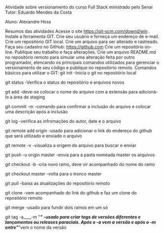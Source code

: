 Atividade sobre versionamento do curso Full Stack ministrado pelo Senai
Tutor: Eduardo Mendes da Costa

Aluno: Alexandre Hoss

Resumos das atividades
Acesse o site https://git-scm.com/downd/win .
Instale a ferramenta GIT.
Crie seu usuário e forneça um endereço de e-mail.
Crie um repositório GIT local.
Crie um arquivo para ser alterado e rastreado.
Faça seu cadastro no GitHub: https://github.com
Crie um repositório on-line.
Publique seu trabalho e faça alterações.
Crie um arquivo README.md no repositório remoto para simular uma alteração feita por outro programador, elencando os principais comandos utilizados para gerenciar o versionamento de seu código e publique no repositório remoto.
Comandos básicos para utilizar o GIT:
git init -Inicia o git no repositório local

git status -Verifica o status do repositório e arquivos novos

git add -deve-se colocar o nome do arquivo com a extensão para adicioná-lo a área de staging

git commit -m -comando para confirmar a inclusão do arquivo e colocar uma descrição após a inclusão

git log -verifica as infromações do autor, date e o arquivo

git remote add origin -usado para adicionar o link do endereço do github que será utilizado e enviado o arquivo

git remote -v -visualiza a origem do arquivo para buscar e enviar

git push -u origin master -envia para a pasta nomeada master os arquivos

git checkout -b -cria novo ramo, deve vir acompanhado do nome do ramo

git checkout master -volta para o tronco master

git pull -baixa as atualizações do repositório remoto

git clone -vem acompanhado do link do github e faz um clone do repositório remoto

git merge -usado para fundir dois ramos em um só

git tag -a____-m "___" -usado para criar tags de versões diferentes e lançamentos ou releases paraciais. Após o -a vem a versão e após o -m entre"___"vem o nome da versão
